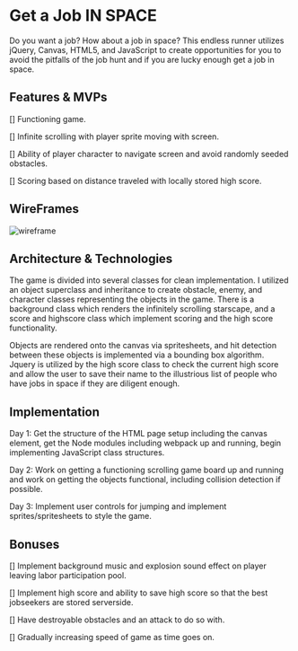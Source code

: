 # Get a Job IN SPACE

  Do you want a job? How about a job in space? This endless runner utilizes jQuery, Canvas, HTML5, and JavaScript
  to create opportunities for you to avoid the pitfalls of the job hunt and if you are lucky enough get a job in space.

## Features & MVPs

[] Functioning game.

[] Infinite scrolling with player sprite moving with screen.

[] Ability of player character to navigate screen and avoid randomly seeded obstacles.

[] Scoring based on distance traveled with locally stored high score.

## WireFrames

![wireframe](https://github.com/EthanCharlesFlood/GetAJobInSpace/assets/JavaScript%20Game%20Wireframe.png)

## Architecture & Technologies

The game is divided into several classes for clean implementation. I utilized an object superclass and inheritance to create
obstacle, enemy, and character classes representing the objects in the game.  There is a background class which renders the infinitely
scrolling starscape, and a score and highscore class which implement scoring and the high score functionality.

Objects are rendered onto the canvas via spritesheets, and hit detection between these objects is implemented via a bounding box algorithm.
Jquery is utilized by the high score class to check the current high score and allow the user to save their name to the illustrious list of
people who have jobs in space if they are diligent enough.

## Implementation

Day 1: Get the structure of the HTML page setup including the canvas element, get the Node modules including webpack up and running, begin implementing JavaScript class structures.

Day 2: Work on getting a functioning scrolling game board up and running and work on getting the objects functional, including collision detection if possible.

Day 3: Implement user controls for jumping and implement sprites/spritesheets to style the game.

## Bonuses

[] Implement background music and explosion sound effect on player leaving labor participation pool.

[] Implement high score and ability to save high score so that the best jobseekers are stored serverside.

[] Have destroyable obstacles and an attack to do so with.

[] Gradually increasing speed of game as time goes on.
